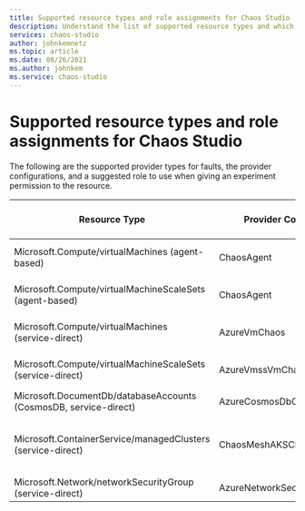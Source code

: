 ```yaml
---
title: Supported resource types and role assignments for Chaos Studio
description: Understand the list of supported resource types and which role assignment is needed to enable an experiment to run a fault against that resource type.
services: chaos-studio
author: johnkemnetz
ms.topic: article
ms.date: 08/26/2021
ms.author: johnkem
ms.service: chaos-studio
---
```


# Supported resource types and role assignments for Chaos Studio

The following are the supported provider types for faults, the provider configurations, and a suggested role to use when giving an experiment permission to the resource.

| Resource Type | Provider Configuration | Suggested role assignment |
| - | - | - |
| Microsoft.Compute/virtualMachines (agent-based) | ChaosAgent | *None currently required* |
| Microsoft.Compute/virtualMachineScaleSets (agent-based) | ChaosAgent | *None currently required* |
| Microsoft.Compute/virtualMachines (service-direct) | AzureVmChaos | Virtual Machine Contributor |
| Microsoft.Compute/virtualMachineScaleSets (service-direct) | AzureVmssVmChaos | Virtual Machine Contributor |
| Microsoft.DocumentDb/databaseAccounts (CosmosDB, service-direct) | AzureCosmosDbChaos | Cosmos DB Operator |
| Microsoft.ContainerService/managedClusters (service-direct) | ChaosMeshAKSChaos | Azure Kubernetes Service Cluster User Role |
| Microsoft.Network/networkSecurityGroup (service-direct) | AzureNetworkSecurityGroupChaos | Network Contributor |
